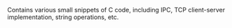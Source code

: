 Contains various small snippets of C code, including IPC, TCP client-server implementation, string operations, etc.
